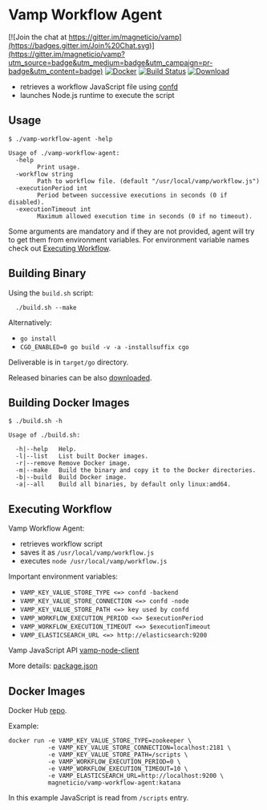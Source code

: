 # Vamp Workflow Agent

[![Join the chat at https://gitter.im/magneticio/vamp](https://badges.gitter.im/Join%20Chat.svg)](https://gitter.im/magneticio/vamp?utm_source=badge&utm_medium=badge&utm_campaign=pr-badge&utm_content=badge)
[![Docker](https://img.shields.io/badge/docker-images-blue.svg)](https://hub.docker.com/r/magneticio/vamp-workflow-agent/tags/)
[![Build Status](https://travis-ci.org/magneticio/vamp-workflow-agent.svg?branch=master)](https://travis-ci.org/magneticio/vamp-workflow-agent)
[![Download](https://api.bintray.com/packages/magnetic-io/downloads/vamp-workflow-agent/images/download.svg) ](https://bintray.com/magnetic-io/downloads/vamp-workflow-agent/_latestVersion)

- retrieves a workflow JavaScript file using [confd](https://github.com/kelseyhightower/confd)
- launches Node.js runtime to execute the script

## Usage

```
$ ./vamp-workflow-agent -help
                                       
Usage of ./vamp-workflow-agent:
  -help
        Print usage.
  -workflow string
        Path to workflow file. (default "/usr/local/vamp/workflow.js")
  -executionPeriod int
        Period between successive executions in seconds (0 if disabled).
  -executionTimeout int
        Maximum allowed execution time in seconds (0 if no timeout).
```

Some arguments are mandatory and if they are not provided, agent will try to get them from environment variables. 
For environment variable names check out [Executing Workflow](https://github.com/magneticio/vamp-workflow-agent#executing-workflow).

## Building Binary

Using the `build.sh` script:
```
  ./build.sh --make
```

Alternatively:

- `go install`
- `CGO_ENABLED=0 go build -v -a -installsuffix cgo`

Deliverable is in `target/go` directory.

Released binaries can be also [downloaded](https://bintray.com/magnetic-io/downloads/vamp-workflow-agent).
 
## Building Docker Images

```
$ ./build.sh -h

Usage of ./build.sh:

  -h|--help   Help.
  -l|--list   List built Docker images.
  -r|--remove Remove Docker image.
  -m|--make   Build the binary and copy it to the Docker directories.
  -b|--build  Build Docker image.
  -a|--all    Build all binaries, by default only linux:amd64.
```

## Executing Workflow

Vamp Workflow Agent:

- retrieves workflow script
- saves it as `/usr/local/vamp/workflow.js`
- executes `node /usr/local/vamp/workflow.js`

Important environment variables:

- `VAMP_KEY_VALUE_STORE_TYPE <=> confd -backend`
- `VAMP_KEY_VALUE_STORE_CONNECTION <=> confd -node`
- `VAMP_KEY_VALUE_STORE_PATH <=> key used by confd`
- `VAMP_WORKFLOW_EXECUTION_PERIOD <=> $executionPeriod`
- `VAMP_WORKFLOW_EXECUTION_TIMEOUT <=> $executionTimeout`
- `VAMP_ELASTICSEARCH_URL <=> http://elasticsearch:9200`

Vamp JavaScript API [vamp-node-client](https://github.com/magneticio/vamp-node-client)

More details: [package.json](https://github.com/magneticio/vamp-workflow-agent/blob/master/package.json)

## Docker Images

Docker Hub [repo](https://hub.docker.com/r/magneticio/vamp-workflow-agent/).

Example:

```
docker run -e VAMP_KEY_VALUE_STORE_TYPE=zookeeper \
           -e VAMP_KEY_VALUE_STORE_CONNECTION=localhost:2181 \
           -e VAMP_KEY_VALUE_STORE_PATH=/scripts \
           -e VAMP_WORKFLOW_EXECUTION_PERIOD=0 \
           -e VAMP_WORKFLOW_EXECUTION_TIMEOUT=10 \
           -e VAMP_ELASTICSEARCH_URL=http://localhost:9200 \
           magneticio/vamp-workflow-agent:katana
```

In this example JavaScript is read from `/scripts` entry.

